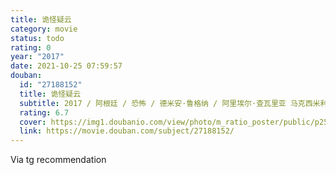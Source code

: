 ```yaml
---
title: 诡怪疑云
category: movie
status: todo
rating: 0
year: "2017"
date: 2021-10-25 07:59:57
douban:
  id: "27188152"
  title: 诡怪疑云
  subtitle: 2017 / 阿根廷 / 恐怖 / 德米安·鲁格纳 / 阿里埃尔·查瓦里亚 马克西米利亚诺·吉安尼
  rating: 6.7
  cover: https://img1.doubanio.com/view/photo/m_ratio_poster/public/p2532529059.jpg
  link: https://movie.douban.com/subject/27188152/
---
```


Via tg recommendation 
